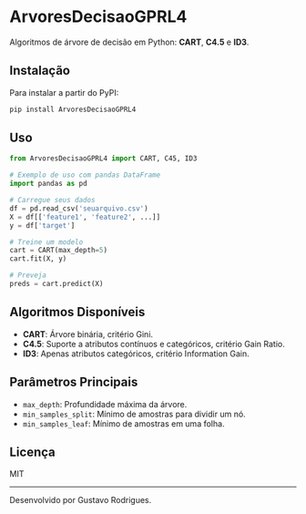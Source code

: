 # ArvoresDecisaoGPRL4

Algoritmos de árvore de decisão em Python: **CART**, **C4.5** e **ID3**.

## Instalação

Para instalar a partir do PyPI:

```sh
pip install ArvoresDecisaoGPRL4
```

## Uso

```python
from ArvoresDecisaoGPRL4 import CART, C45, ID3

# Exemplo de uso com pandas DataFrame
import pandas as pd

# Carregue seus dados
df = pd.read_csv('seuarquivo.csv')
X = df[['feature1', 'feature2', ...]]
y = df['target']

# Treine um modelo
cart = CART(max_depth=5)
cart.fit(X, y)

# Preveja
preds = cart.predict(X)
```

## Algoritmos Disponíveis

- **CART**: Árvore binária, critério Gini.
- **C4.5**: Suporte a atributos contínuos e categóricos, critério Gain Ratio.
- **ID3**: Apenas atributos categóricos, critério Information Gain.

## Parâmetros Principais

- `max_depth`: Profundidade máxima da árvore.
- `min_samples_split`: Mínimo de amostras para dividir um nó.
- `min_samples_leaf`: Mínimo de amostras em uma folha.

## Licença

MIT

---

Desenvolvido por Gustavo Rodrigues.